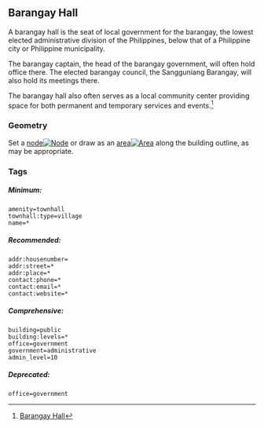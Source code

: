 ## Barangay Hall

A barangay hall is the seat of local government for the barangay, the lowest elected administrative division of the Philippines, below that of a Philippine city or Philippine municipality.

The barangay captain, the head of the barangay government, will often hold office there. The elected barangay council, the Sangguniang Barangay, will also hold its meetings there.

The barangay hall also often serves as a local community center providing space for both permanent and temporary services and events.[^1]

### **Geometry**

Set a [node](http://wiki.openstreetmap.org/wiki/Node)[![](http://wiki.openstreetmap.org/w/images/thumb/7/76/Osm_element_node.svg/20px-Osm_element_node.svg.png "Node")](http://wiki.openstreetmap.org/wiki/Elements#Node) or draw as an [area](http://wiki.openstreetmap.org/wiki/Area)[![](http://wiki.openstreetmap.org/w/images/thumb/e/e6/Osm_element_area.svg/20px-Osm_element_area.svg.png "Area")](http://wiki.openstreetmap.org/wiki/Elements#Area_.28closed_way.29) along the building outline, as may be appropriate.

### Tags

##### Minimum:

```
amenity=townhall
townhall:type=village
name=*
```

##### Recommended:

```
addr:housenumber=
addr:street=*
addr:place=*
contact:phone=*
contact:email=*
contact:website=*
```

##### Comprehensive:

```
building=public
building:levels=*
office=government
government=administrative
admin_level=10
```

##### Deprecated:

```
office=government
```

[^1]: [Barangay Hall](https://en.wikipedia.org/wiki/Barangay_hall)

